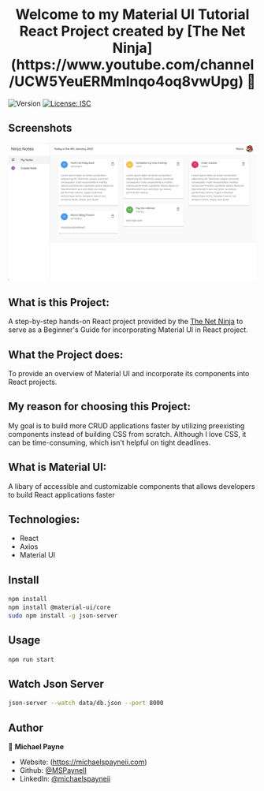 <h1 align="center">Welcome to my Material UI Tutorial React Project created by [The Net Ninja] (https://www.youtube.com/channel/UCW5YeuERMmlnqo4oq8vwUpg) 👋</h1>
<p>
  <img alt="Version" src="https://img.shields.io/badge/version-1.0.0-blue.svg?cacheSeconds=2592000" />
  <a href="#" target="_blank">
    <img alt="License: ISC" src="https://img.shields.io/badge/License-ISC-yellow.svg" />
  </a>
</p>

## Screenshots

![Project](public/materialUIscreenshot.png)

## What is this Project:

A step-by-step hands-on React project provided by the [The Net Ninja](https://www.youtube.com/channel/UCW5YeuERMmlnqo4oq8vwUpg) to serve as a Beginner's Guide for incorporating Material UI in React project.

## What the Project does:

To provide an overview of Material UI and incorporate its components into React projects.

## My reason for choosing this Project:

My goal is to build more CRUD applications faster by utilizing preexisting components instead of building CSS from scratch. Although I love CSS, it can be time-consuming, which isn't helpful on tight deadlines.

## What is Material UI:

A libary of accessible and customizable components that allows developers to build React applications faster

## Technologies:

- React
- Axios
- Material UI

## Install

```sh
npm install
npm install @material-ui/core
sudo npm install -g json-server
```

## Usage

```sh
npm run start

```

## Watch Json Server

```sh
json-server --watch data/db.json --port 8000


```

## Author

👤 **Michael Payne**

- Website: (https://michaelspayneii.com)
- Github: [@MSPayneII](https://github.com/MSPayneII)
- LinkedIn: [@michaelspayneii](https://linkedin.com/in/michaelspayneii)
